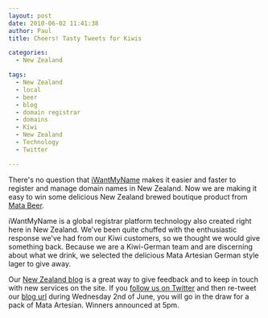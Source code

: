 ```yaml
---
layout: post
date: 2010-06-02 11:41:38
author: Paul
title: Cheers! Tasty Tweets for Kiwis

categories:
  - New Zealand

tags:
  - New Zealand
  - local
  - beer
  - blog
  - domain registrar
  - domains
  - Kiwi
  - New Zealand
  - Technology
  - Twitter

---
```


There's no question that [iWantMyName](https://iwantmyname.co.nz/) makes it easier and faster to register and manage domain names in New Zealand. Now we are making it easy to win some delicious New Zealand brewed boutique product from [Mata Beer](http://www.mata.net.nz/).

iWantMyName is a global registrar platform technology also created right here in New Zealand. We've been quite chuffed with the enthusiastic response we've had from our Kiwi customers, so we thought we would give something back. Because we are a Kiwi-German team and are discerning about what we drink, we selected the delicious Mata Artesian German style lager to give away.

Our [New Zealand blog](http://blog.iwantmyname.com/) is a great way to give feedback and to keep in touch with new services on the site. If you [follow us on Twitter](https://twitter.com/iWantMyNameNZ) and then re-tweet our [blog url](http://blog.iwantmyname.com/) during Wednesday 2nd of June, you will go in the draw for a pack of Mata Artesian. Winners announced at 5pm.
